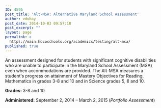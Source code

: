 ```yaml
---
ID: 4595
post_title: 'Alt-MSA: Alternative Maryland School Assessment'
author: vdubay
post_date: 2014-10-03 09:57:18
post_excerpt: ""
layout: page
permalink: >
  https://main.hocoschools.org/academics/testing/alt-msa/
published: true
---
```

<p>An assessment designed for students with significant cognitive disabilities who are unable to participate in the Maryland School Assessment (MSA) even when accommodations are provided. The Alt-MSA measures a student's progress on attainment of Mastery Objectives for Reading, Mathematics in grades 3-8 and 10 and in Science grades 5, 8 and 10.</p>

<p><strong>Grades:</strong> 3-8 and 10</p>

<p><strong>Administered:</strong> September 2, 2014 – March 2, 2015 (<em>Portfolio Assessment</em>)</p>